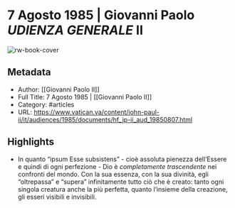 # 7 Agosto 1985 | Giovanni Paolo **_UDIENZA GENERALE_** II

![rw-book-cover](https://readwise-assets.s3.amazonaws.com/static/images/article1.be68295a7e40.png)

## Metadata
- Author: [[Giovanni Paolo II]]
- Full Title: 7 Agosto 1985 | [[Giovanni Paolo II]]
- Category: #articles
- URL: https://www.vatican.va/content/john-paul-ii/it/audiences/1985/documents/hf_jp-ii_aud_19850807.html

## Highlights
- In quanto “ipsum Esse subsistens” - cioè assoluta pienezza dell’Essere e quindi di ogni perfezione - Dio è *completamente trascendente* nei confronti del mondo. Con la sua essenza, con la sua divinità, egli “oltrepassa” e “supera” infinitamente tutto ciò che è creato: tanto ogni singola creatura anche la più perfetta, quanto l’insieme della creazione, gli esseri visibili e invisibili.
